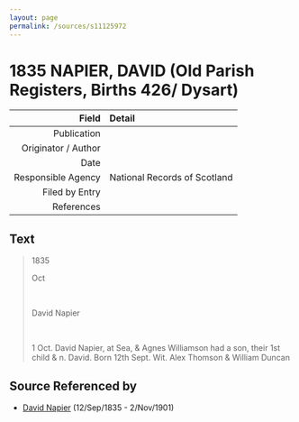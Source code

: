 ```yaml
---
layout: page
permalink: /sources/s11125972
---
```


# 1835 NAPIER, DAVID (Old Parish Registers, Births 426/ Dysart)

Field | Detail
---:|:---
Publication | 
Originator / Author | 
Date | 
Responsible Agency | National Records of Scotland
Filed by Entry | 
References | 

## Text

> 1835
>
> Oct
>
> <br/>
>
> David Napier
>
> <br/>
>
> 1 Oct. David Napier, at Sea, & Agnes Williamson had a son, their 1st child & n. David. Born 12th Sept. Wit. Alex Thomson & William Duncan
>

## Source Referenced by

* [David Napier](../people/@41697732@-david-napier-b1835-9-12-d1901-11-2.md) (12/Sep/1835 - 2/Nov/1901)

